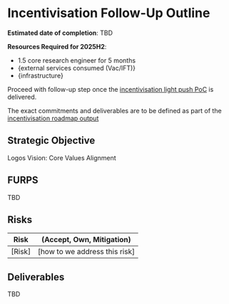 # Incentivisation Follow-Up Outline

**Estimated date of completion**: TBD

**Resources Required for 2025H2**:
- 1.5 core research engineer for 5 months
- {external services consumed (Vac/IFT)}
- {infrastructure}

Proceed with follow-up step once the [incentivisation light push PoC](https://github.com/waku-org/pm/issues/245) is delivered.

The exact commitments and deliverables are to be defined as part of the [incentivisation roadmap output](https://github.com/waku-org/pm/issues/246)

## Strategic Objective

Logos Vision: Core Values Alignment

## FURPS

TBD

## Risks

| Risk   | (Accept, Own, Mitigation)     |
|--------|-------------------------------|
| [Risk] | [how to we address this risk] |

## Deliverables 

TBD